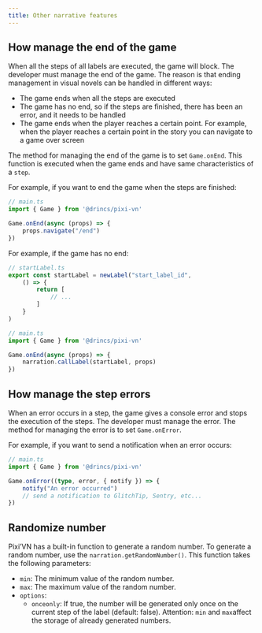 ```yaml
---
title: Other narrative features
---
```


## How manage the end of the game

When all the steps of all labels are executed, the game will block. The developer must manage the end of the game. The reason is that ending management in visual novels can be handled in different ways:

* The game ends when all the steps are executed
* The game has no end, so if the steps are finished, there has been an error, and it needs to be handled
* The game ends when the player reaches a certain point. For example, when the player reaches a certain point in the story you can navigate to a game over screen

The method for managing the end of the game is to set `Game.onEnd`. This function is executed when the game ends and have same characteristics of a `step`.

For example, if you want to end the game when the steps are finished:

```typescript
// main.ts
import { Game } from '@drincs/pixi-vn'

Game.onEnd(async (props) => {
    props.navigate("/end")
})
```

For example, if the game has no end:

```typescript
// startLabel.ts
export const startLabel = newLabel("start_label_id",
    () => {
        return [
            // ...
        ]
    }
)
```

```typescript
// main.ts
import { Game } from '@drincs/pixi-vn'

Game.onEnd(async (props) => {
    narration.callLabel(startLabel, props)
})
```

## How manage the step errors

When an error occurs in a step, the game gives a console error and stops the execution of the steps. The developer must manage the error. The method for managing the error is to set `Game.onError`.

For example, if you want to send a notification when an error occurs:

```typescript
// main.ts
import { Game } from '@drincs/pixi-vn'

Game.onError((type, error, { notify }) => {
    notify("An error occurred")
    // send a notification to GlitchTip, Sentry, etc...
})
```

## Randomize number

Pixi’VN has a built-in function to generate a random number. To generate a random number, use the `narration.getRandomNumber()`. This function takes the following parameters:

* `min`: The minimum value of the random number.
* `max`: The maximum value of the random number.
* `options`:
  * `onceonly`: If true, the number will be generated only once on the current step of the label (default: false). Attention: `min` and `max`affect the storage of already generated numbers.
